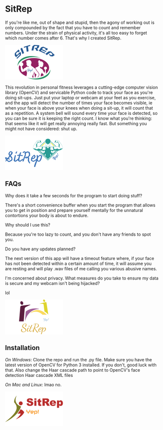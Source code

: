 # SitRep
If you're like me, out of shape and stupid, then the agony of working out is only compounded by the fact that you have to count and remember numbers. Under the strain of physical activity, it's all too easy to forget which number comes after 6. That's why I created SitRep.

![logo](Logos/SITREPlogo.png)

This revolution in personal fitness leverages a cutting-edge computer vision library (OpenCV) and servicable Python code to track your face as you're doing sit-ups. Just put your laptop or webcam at your feet as you exercise, and the app will detect the number of times your face becomes visible, ie when your face is above your knees when doing a sit-up, it will count that as a repetition. A system bell will sound every time your face is detected, so you can be sure it is keeping the right count. I know what you're thinking: that seems like it will get really annoying really fast. But something you might not have considered: shut up.

![logo](Logos/SITREPlogo2.png)

## FAQs
Why does it take a few seconds for the program to start doing stuff?

There's a short convenience buffer when you start the program that allows you to get in position and prepare yourself mentally for the unnatural contortions your body is about to endure.

Why should I use this? 

Because you're too lazy to count, and you don't have any friends to spot you.

Do you have any updates planned?

The next version of this app will have a timeout feature where, if your face has not been detected within a certain amount of time, it will assume you are resting and will play .wav files of me calling you various abusive names.

I'm concerned about privacy. What measures do you take to ensure my data is secure and my webcam isn't being hijacked?

lol


![logo](Logos/Sitreplogo4.png)

## Installation
*On Windows*: Clone the repo and run the .py file. Make sure you have the latest version of OpenCV for Python 3 installed. If you don't, good luck with that. Also change the Haar cascade path to point to OpenCV's face detection Haar cascade XML files

*On Mac and Linux*: lmao no.

![logo](Logos/Sitreplogo3.png)
